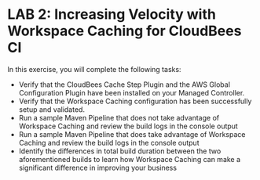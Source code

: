 # LAB 2: Increasing Velocity with Workspace Caching for CloudBees CI

In this exercise, you will complete the following tasks:
- Verify that the CloudBees Cache Step Plugin and the AWS Global Configuration Plugin have been installed on your Managed Controller.
- Verify that the Workspace Caching configuration has been successfully setup and validated.
- Run a sample Maven Pipeline that does not take advantage of Workspace Caching and review the build logs in the console output
- Run a sample Maven Pipeline that does take advantage of Workspace Caching and review the build logs in the console output
- Identify the differences in total build duration between the two aforementioned builds to learn how Workspace Caching can make a significant difference in improving your business


